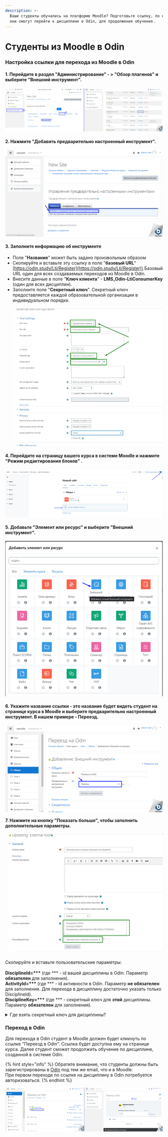 ```yaml
---
description: >-
  Ваши студенты обучались на платформе Moodle? Подготовьте ссылку, по которой
  они смогут перейти к дисциплине в Odin, для продолжения обучения.
---
```


# Студенты из Moodle в Odin

### Настройка ссылки для перехода из Moodle в Odin

#### 1. Перейдите в раздел "Администрирование" - >  "Обзор плагинов" и выберите "Внешний инструмент".

![](../../.gitbook/assets/Screenshot_669.png)

#### 2. Нажмите "Добавить предварительно настроенный инструмент".

![](../../.gitbook/assets/Screenshot_671.png)

#### 3. Заполните информацию об инструменте

* Поле "**Название**" может быть задано произвольным образом
* Скопируйте и вставьте эту ссылку в поле "**базовый URL**" [https://odin.study/Lti/Register](https://odin.study/Lti/Register)\
  Базовый URL один для всех создаваемых переходов из Moodle в Odin.
* Внесите данные в поле "**Ключ клиента**" - **LMS\_Odin-LtiConsumerKey** (один для всех дисциплин).
* Заполните поле "**Секретный ключ**". Секретный ключ предоставляется каждой образовательной организации в индивидуальном порядке.\
  \
  ![](<../../.gitbook/assets/image (537).png>)

#### 4. Перейдите **на страницу вашего курса** в системе Moodle и нажмите **"Режим редактирования блоков"** .

![](<../../.gitbook/assets/image (310).png>)

#### 5. Добавьте **"**&#x42D;лемент или ресурс" и выберите "Внешний инструмент".

![](<../../.gitbook/assets/image (321).png>)

#### 6. Укажите название ссылки - это название будет видеть студент на странице курса в Moodle и выберите предварительно настроенный инструмент. В нашем примере  - Переезд.

![](../../.gitbook/assets/Screenshot_677.png)

**7. Нажмите на кнопку "Показать больше", чтобы заполнить дополнительные параметры.**\
\
![](<../../.gitbook/assets/image (562).png>)\
\
Скопируйте и вставьте пользовательские параметры:\
\
**DisciplineId=\*\*\*** (где \*\*\*  - id вашей дисциплины в Odin. Параметр **обязателен** для заполнения).\
**ActivityId=\*\*\*** (где \*\*\* - id активности в Odin. Параметр **не обязателен** для заполнения. Для перехода в дисциплину достаточно указать только DisciplineId).\
**DisciplineKey=\*\*\*** (где \*\*\* - секретный ключ для **этой** дисциплины. Параметр **обязателен** для заполнения).

<details>

<summary>Где взять секретный ключ для дисциплины?</summary>

На странице дисциплины по кнопке "Интеграция с Moodle".

![](<../../.gitbook/assets/image (464).png>)

</details>

### Переход в Odin

Для перехода в  Odin студент в  Moodle должен будет  кликнуть по ссылке "Переезд в Odin". Ссылка будет доступна ему на странице курса. Далее студент сможет продолжить обучение по диcциплине, созданной в системе Odin.

{% hint style="info" %}
Обратите внимание, что студенты должны быть зарегистрированы в [Оdin](https://odin.study/ru) под тем же email, что и в Moodle.\
При первом переходе по ссылке на дисциплину в Odin потребуется авторизоваться.
{% endhint %}

![](../../.gitbook/assets/Screenshot_678.png)
